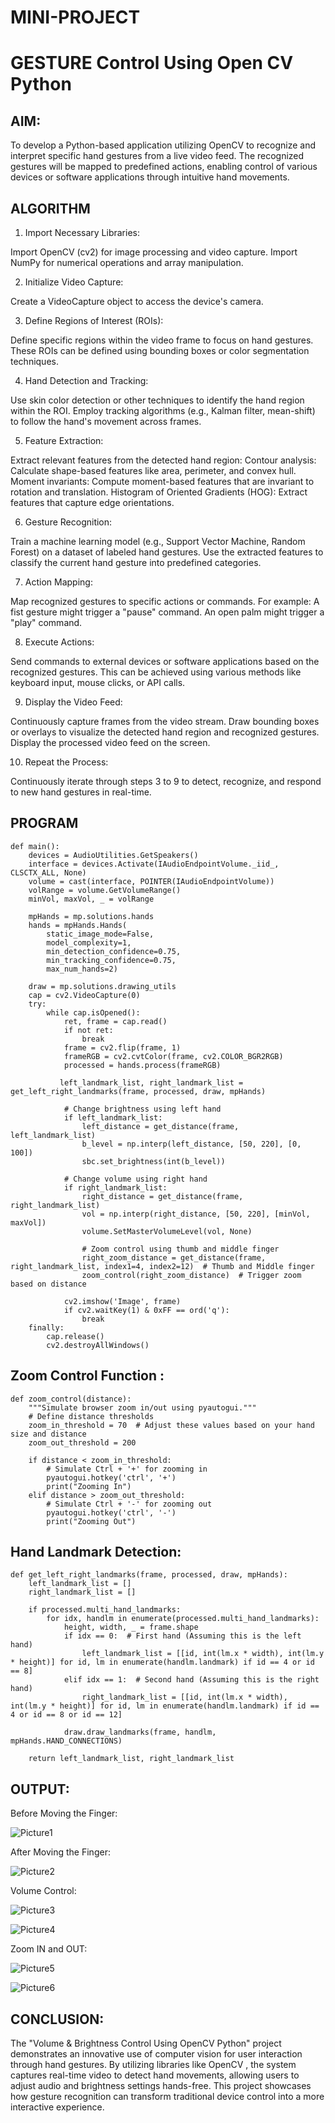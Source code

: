 # MINI-PROJECT
#          GESTURE Control Using Open CV Python

## AIM:

To develop a Python-based application utilizing OpenCV to recognize and interpret specific hand gestures from a live video feed. The recognized gestures will be mapped to predefined actions, enabling control of various devices or software applications through intuitive hand movements.

## ALGORITHM

1. Import Necessary Libraries:

Import OpenCV (cv2) for image processing and video capture.
Import NumPy for numerical operations and array manipulation.


2. Initialize Video Capture:

Create a VideoCapture object to access the device's camera.


3. Define Regions of Interest (ROIs):

Define specific regions within the video frame to focus on hand gestures.
These ROIs can be defined using bounding boxes or color segmentation techniques.


4. Hand Detection and Tracking:

Use skin color detection or other techniques to identify the hand region within the ROI.
Employ tracking algorithms (e.g., Kalman filter, mean-shift) to follow the hand's movement across frames.


5. Feature Extraction:

Extract relevant features from the detected hand region:
Contour analysis: Calculate shape-based features like area, perimeter, and convex hull.
Moment invariants: Compute moment-based features that are invariant to rotation and translation.
Histogram of Oriented Gradients (HOG): Extract features that capture edge orientations.


6. Gesture Recognition:

Train a machine learning model (e.g., Support Vector Machine, Random Forest) on a dataset of labeled hand gestures.
Use the extracted features to classify the current hand gesture into predefined categories.


7. Action Mapping:

Map recognized gestures to specific actions or commands.
For example:
A fist gesture might trigger a "pause" command.
An open palm might trigger a "play" command.


8. Execute Actions:

Send commands to external devices or software applications based on the recognized gestures.
This can be achieved using various methods like keyboard input, mouse clicks, or API calls.


9. Display the Video Feed:

Continuously capture frames from the video stream.
Draw bounding boxes or overlays to visualize the detected hand region and recognized gestures.
Display the processed video feed on the screen.


10. Repeat the Process:

Continuously iterate through steps 3 to 9 to detect, recognize, and respond to new hand gestures in real-time.

## PROGRAM
```
def main():
    devices = AudioUtilities.GetSpeakers()
    interface = devices.Activate(IAudioEndpointVolume._iid_, CLSCTX_ALL, None)
    volume = cast(interface, POINTER(IAudioEndpointVolume))
    volRange = volume.GetVolumeRange()
    minVol, maxVol, _ = volRange

    mpHands = mp.solutions.hands
    hands = mpHands.Hands(
        static_image_mode=False,
        model_complexity=1,
        min_detection_confidence=0.75,
        min_tracking_confidence=0.75,
        max_num_hands=2)

    draw = mp.solutions.drawing_utils
    cap = cv2.VideoCapture(0)
    try:
        while cap.isOpened():
            ret, frame = cap.read()
            if not ret:
                break
            frame = cv2.flip(frame, 1)
            frameRGB = cv2.cvtColor(frame, cv2.COLOR_BGR2RGB)
            processed = hands.process(frameRGB)

           left_landmark_list, right_landmark_list = get_left_right_landmarks(frame, processed, draw, mpHands)

            # Change brightness using left hand
            if left_landmark_list:
                left_distance = get_distance(frame, left_landmark_list)
                b_level = np.interp(left_distance, [50, 220], [0, 100])
                sbc.set_brightness(int(b_level))

            # Change volume using right hand
            if right_landmark_list:
                right_distance = get_distance(frame, right_landmark_list)
                vol = np.interp(right_distance, [50, 220], [minVol, maxVol])
                volume.SetMasterVolumeLevel(vol, None)

                # Zoom control using thumb and middle finger
                right_zoom_distance = get_distance(frame, right_landmark_list, index1=4, index2=12)  # Thumb and Middle finger
                zoom_control(right_zoom_distance)  # Trigger zoom based on distance

            cv2.imshow('Image', frame)
            if cv2.waitKey(1) & 0xFF == ord('q'):
                break
    finally:
        cap.release()
        cv2.destroyAllWindows()
```
## Zoom Control Function :
```
def zoom_control(distance):
    """Simulate browser zoom in/out using pyautogui."""
    # Define distance thresholds
    zoom_in_threshold = 70  # Adjust these values based on your hand size and distance
    zoom_out_threshold = 200

    if distance < zoom_in_threshold:
        # Simulate Ctrl + '+' for zooming in
        pyautogui.hotkey('ctrl', '+')
        print("Zooming In")
    elif distance > zoom_out_threshold:
        # Simulate Ctrl + '-' for zooming out
        pyautogui.hotkey('ctrl', '-')
        print("Zooming Out")
```
## Hand Landmark Detection:
```
def get_left_right_landmarks(frame, processed, draw, mpHands):
    left_landmark_list = []
    right_landmark_list = []

    if processed.multi_hand_landmarks:
        for idx, handlm in enumerate(processed.multi_hand_landmarks):
            height, width, _ = frame.shape
            if idx == 0:  # First hand (Assuming this is the left hand)
                left_landmark_list = [[id, int(lm.x * width), int(lm.y * height)] for id, lm in enumerate(handlm.landmark) if id == 4 or id == 8]
            elif idx == 1:  # Second hand (Assuming this is the right hand)
                right_landmark_list = [[id, int(lm.x * width), int(lm.y * height)] for id, lm in enumerate(handlm.landmark) if id == 4 or id == 8 or id == 12]
            
            draw.draw_landmarks(frame, handlm, mpHands.HAND_CONNECTIONS)

    return left_landmark_list, right_landmark_list
```

## OUTPUT:

Before Moving the Finger:

![Picture1](https://github.com/user-attachments/assets/4ebc51e2-0281-45a4-9646-b1c221acc303)

After Moving the Finger:

![Picture2](https://github.com/user-attachments/assets/d956eab9-758c-437c-8839-adfb4e3270ae)

Volume Control:

![Picture3](https://github.com/user-attachments/assets/bbb6ef76-902b-4938-8846-38aff1532a50)


![Picture4](https://github.com/user-attachments/assets/81861228-68e0-44db-8d33-ca935be03483)

Zoom IN and OUT:


![Picture5](https://github.com/user-attachments/assets/33846f2d-14b4-4c25-9bb1-25114873fa64)


![Picture6](https://github.com/user-attachments/assets/630f5997-7d2f-4263-ad88-b6210654ef27)

## CONCLUSION:

The "Volume & Brightness Control Using OpenCV Python" project demonstrates an innovative use of computer vision for user interaction through hand gestures. 
By utilizing libraries like OpenCV , the system captures real-time video to detect hand movements, allowing users to adjust audio and brightness settings hands-free. 
This project showcases how gesture recognition can transform traditional device control into a more interactive experience. 
